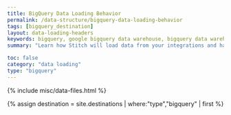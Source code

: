 ```yaml
---
title: BigQuery Data Loading Behavior
permalink: /data-structure/bigquery-data-loading-behavior
tags: [bigquery_destination]
layout: data-loading-headers
keywords: bigquery, google bigquery data warehouse, bigquery data warehouse, bigquery etl, etl to bigquery
summary: "Learn how Stitch will load data from your integrations and handle various scenarios into a BigQuery destination."

toc: false
category: "data loading"
type: "bigquery"
---
```

{% include misc/data-files.html %}

{% assign destination = site.destinations | where:"type","bigquery" | first %}